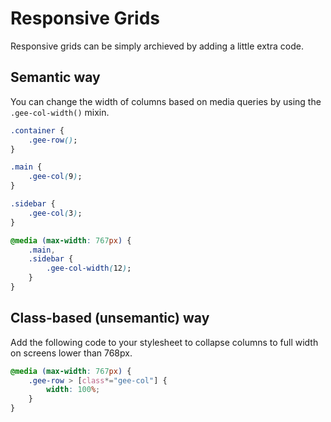 Responsive Grids
================

Responsive grids can be simply archieved by adding a little extra code.

Semantic way
------------

You can change the width of columns based on media queries by using the
`.gee-col-width()` mixin.

```css
.container {
    .gee-row();
}

.main {
    .gee-col(9);
}

.sidebar {
    .gee-col(3);
}

@media (max-width: 767px) {
    .main,
    .sidebar {
        .gee-col-width(12);
    }
}
```

Class-based (unsemantic) way
----------------------------

Add the following code to your stylesheet to collapse columns to full width on
screens lower than 768px.

```css
@media (max-width: 767px) {
    .gee-row > [class*="gee-col"] {
        width: 100%;
    }
}
```
